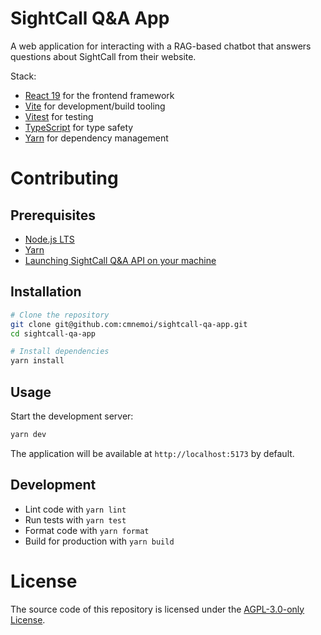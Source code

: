 # SightCall Q&A App

A web application for interacting with a RAG-based chatbot that answers questions about SightCall from their website.

Stack:

- [React 19](https://react.dev/) for the frontend framework
- [Vite](https://vitejs.dev/) for development/build tooling
- [Vitest](https://vitest.dev/) for testing
- [TypeScript](https://www.typescriptlang.org/) for type safety
- [Yarn](https://yarnpkg.com/) for dependency management

# Contributing

## Prerequisites

- [Node.js LTS](https://nodejs.org/)
- [Yarn](https://yarnpkg.com/)
- [Launching SightCall Q&A API on your machine](https://github.com/cmnemoi/sightcall_qa_api)

## Installation

```bash
# Clone the repository
git clone git@github.com:cmnemoi/sightcall-qa-app.git
cd sightcall-qa-app

# Install dependencies
yarn install
```

## Usage

Start the development server:

```bash
yarn dev
```

The application will be available at `http://localhost:5173` by default.

## Development

- Lint code with `yarn lint`
- Run tests with `yarn test`
- Format code with `yarn format`
- Build for production with `yarn build`

# License

The source code of this repository is licensed under the [AGPL-3.0-only License](LICENSE).
